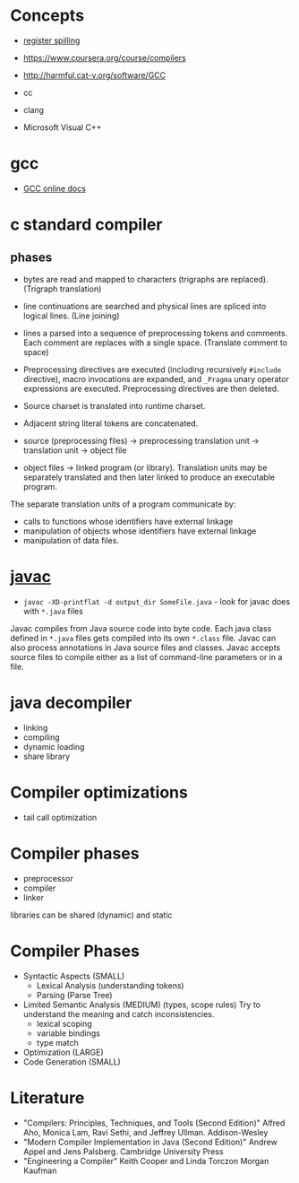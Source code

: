 # Concepts
- [register spilling](http://www.dictionary.com/browse/register-spilling)

- https://www.coursera.org/course/compilers
- http://harmful.cat-v.org/software/GCC

- cc
- clang
- Microsoft Visual C++

# gcc
- [GCC online docs](https://gcc.gnu.org/onlinedocs/)

# c standard compiler

## phases
- bytes are read and mapped to characters (trigraphs are replaced). (Trigraph translation)
- line continuations are searched and physical lines are spliced into logical lines. (Line joining)
- lines a parsed into a sequence of preprocessing tokens and comments. Each comment are replaces with a single space. (Translate comment to space)
- Preprocessing directives are executed (including recursively `#include` directive), macro invocations are expanded, and `_Pragma` unary operator expressions are executed. Preprocessing directives are then deleted.
- Source charset is translated into runtime charset.
- Adjacent string literal tokens are concatenated.


- source (preprocessing files) -> preprocessing translation unit -> translation unit -> object file
- object files -> linked program (or library). Translation units may be separately translated and then later linked to produce an executable program.

The separate translation units of a program communicate by:
- calls to functions whose identifiers have external linkage
- manipulation of objects whose identifiers have external linkage
- manipulation of data files.

# [javac](http://docs.oracle.com/javase/8/docs/technotes/tools/windows/javac.html)
- `javac -XD-printflat -d output_dir SomeFile.java` - look for javac does with `*.java` files

Javac compiles from Java source code into byte code. Each java class defined in `*.java` files gets compiled into its own `*.class` file.
Javac can also process annotations in Java source files and classes.
Javac accepts source files to compile either as a list of command-line parameters or in a file.

# java decompiler

- linking
- compiling
- dynamic loading
- share library

# Compiler optimizations

- tail call optimization

# Compiler phases
- preprocessor
- compiler
- linker

libraries can be shared (dynamic) and static

# Compiler Phases
- Syntactic Aspects (SMALL)
    + Lexical Analysis (understanding tokens)
    + Parsing (Parse Tree)
- Limited Semantic Analysis (MEDIUM) (types, scope rules) Try to understand the meaning and catch inconsistencies.
    + lexical scoping
    + variable bindings
    + type match
- Optimization (LARGE)
- Code Generation (SMALL)


# Literature
- "Compilers: Principles, Techniques, and Tools (Second Edition)" Alfred Aho, Monica Lam, Ravi Sethi, and Jeffrey Ullman.  Addison-Wesley
- "Modern Compiler Implementation in Java (Second Edition)" Andrew Appel and Jens Palsberg.  Cambridge University Press
- "Engineering a Compiler" Keith Cooper and Linda Torczon Morgan Kaufman

